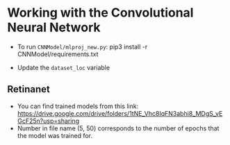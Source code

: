 # Working with the Convolutional Neural Network
- To run `CNNModel/mlproj_new.py`:
    pip3 install -r CNNModel/requirements.txt

- Update the `dataset_loc` variable

## Retinanet
- You can find trained models from this link: https://drive.google.com/drive/folders/1tNE_Vhc8IqFN3abhi8_MDgS_vEGcF25n?usp=sharing
- Number in file name (5, 50) corresponds to the number of epochs that the model was trained for. 

